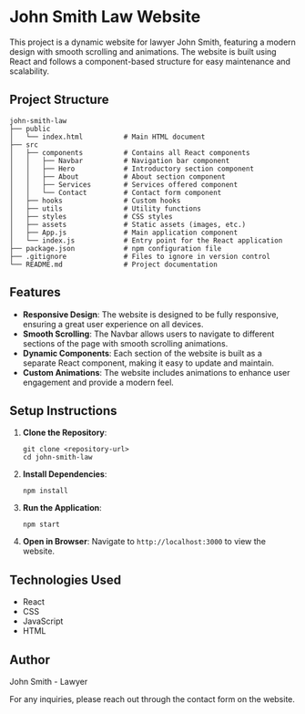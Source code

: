# John Smith Law Website

This project is a dynamic website for lawyer John Smith, featuring a modern design with smooth scrolling and animations. The website is built using React and follows a component-based structure for easy maintenance and scalability.

## Project Structure

```
john-smith-law
├── public
│   └── index.html          # Main HTML document
├── src
│   ├── components          # Contains all React components
│   │   ├── Navbar          # Navigation bar component
│   │   ├── Hero            # Introductory section component
│   │   ├── About           # About section component
│   │   ├── Services        # Services offered component
│   │   └── Contact         # Contact form component
│   ├── hooks               # Custom hooks
│   ├── utils               # Utility functions
│   ├── styles              # CSS styles
│   ├── assets              # Static assets (images, etc.)
│   ├── App.js              # Main application component
│   └── index.js            # Entry point for the React application
├── package.json            # npm configuration file
├── .gitignore              # Files to ignore in version control
└── README.md               # Project documentation
```

## Features

- **Responsive Design**: The website is designed to be fully responsive, ensuring a great user experience on all devices.
- **Smooth Scrolling**: The Navbar allows users to navigate to different sections of the page with smooth scrolling animations.
- **Dynamic Components**: Each section of the website is built as a separate React component, making it easy to update and maintain.
- **Custom Animations**: The website includes animations to enhance user engagement and provide a modern feel.

## Setup Instructions

1. **Clone the Repository**:
   ```
   git clone <repository-url>
   cd john-smith-law
   ```

2. **Install Dependencies**:
   ```
   npm install
   ```

3. **Run the Application**:
   ```
   npm start
   ```

4. **Open in Browser**: Navigate to `http://localhost:3000` to view the website.

## Technologies Used

- React
- CSS
- JavaScript
- HTML

## Author

John Smith - Lawyer

For any inquiries, please reach out through the contact form on the website.